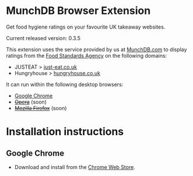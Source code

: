 # MunchDB Browser Extension

Get food hygiene ratings on your favourite UK takeaway websites.

Current released version: 0.3.5

This extension uses the service provided by us at [MunchDB.com][MunchDB] to
display ratings from the [Food Standards Agency][FSA] on the following
domains:

* JUSTEAT > [just-eat.co.uk][JUSTEAT]
* Hungryhouse > [hungryhouse.co.uk][Hungryhouse]

It can run within the following desktop browsers:

* [Google Chrome][Chrome]
* ~~[Opera][Opera]~~ (soon)
* ~~[Mozilla Firefox][Firefox]~~ (soon)

# Installation instructions

## Google Chrome

* Download and install from the [Chrome Web
  Store](https://chrome.google.com/webstore/detail/munchdb-food-hygiene-rati/diocoabnonklkkkmhchegbfjmekfjfpm).

[MunchDB]: https://munchdb.com "Food Hygiene ratings for JUSTEAT & Hungryhouse takeway websites"
[FSA]: http://fsa.gov.uk "The UK's Food Standards Agency"

[JUSTEAT]: http://www.just-eat.co.uk
[Hungryhouse]: https://hungryhouse.co.uk

[Chrome]: http://todo
[Firefox]: http://todo
[Safari]: http://todo
[Opera]: http://todo
